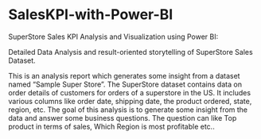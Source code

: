 # SalesKPI-with-Power-BI


SuperStore Sales KPI Analysis and Visualization using Power BI:


Detailed Data Analysis and result-oriented storytelling of SuperStore Sales Dataset.


This is an analysis report which generates some insight from a dataset named “Sample Super Store”. The SuperStore dataset contains data on order details of customers for orders of a superstore in the US. It includes various columns like order date, shipping date, the product ordered, state, region, etc. The goal of this analysis is to generate some insight from the data and answer some business questions. The question can like Top product in terms of sales, Which Region is most profitable etc..



